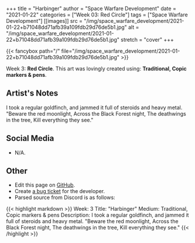 +++
title =       "Harbinger"
author =      "Space Warfare Development"
date =        "2021-01-22"
categories =  ["Week 03: Red Circle"]
tags =        ["Space Warfare Development"]
[[images]]
                      src = "/img/space_warfare_development/2021-01-22+b71048dd71afb39a109fdb29d76de5b1.jpg"
                      alt = "/img/space_warfare_development/2021-01-22+b71048dd71afb39a109fdb29d76de5b1.jpg"
                      stretch = "cover"
+++


{{< fancybox path="/" file="/img/space_warfare_development/2021-01-22+b71048dd71afb39a109fdb29d76de5b1.jpg" >}}


Week 3: **Red Circle**. This art was lovingly created using: **Traditional, Copic markers & pens**.

## Artist's Notes

I took a regular goldfinch, and jammed it full of steroids and heavy metal.
"Beware the red moonlight,
Across the Black Forest night,
The deathwings in the tree,
Kill everything they see."

## Social Media

- N/A.

## Other

- Edit this page on [GitHub](https://github.com/teaminkling/web-refresh/edit/main/blog/content/blog/space-warfare-development-week-3-66c9.md).
- Create [a bug ticket](https://github.com/teaminkling/web-refresh/issues/new?assignees=&labels=bug&template=problem-report.md&title=) for the developer.
- Parsed source from Discord is as follows:

{{< highlight markdown >}}
Week:           3
Title:              "Harbinger"
Medium:       Traditional, Copic markers & pens
Description:  I took a regular goldfinch, and jammed it full of steroids and heavy metal.
"Beware the red moonlight,
Across the Black Forest night,
The deathwings in the tree,
Kill everything they see."
{{< /highlight >}}